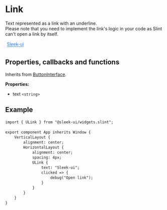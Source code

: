 # Link
Text represented as a link with an underline.  
Please note that you need to implement the link's logic in your code as Slint can't open a link by itself.  

![link presentation](images/link.png)

## Properties, callbacks and functions
Inherits from [ButtonInterface](./button-interface.md).  

**Properties:**
- text `<string>`

## Example
```slint
import { ULink } from "@sleek-ui/widgets.slint";

export component App inherits Window {
	VerticalLayout {
		alignment: center;
		HorizontalLayout {
			alignment: center;
			spacing: 4px;
			ULink {
				text: "Sleek-ui";
				clicked => {
					debug("Open link");
				}
			}
		}
	}
}
```